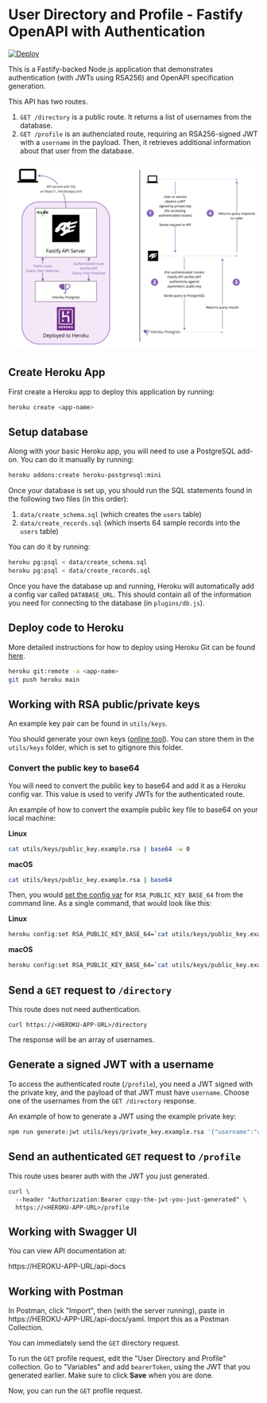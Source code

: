 # User Directory and Profile - Fastify OpenAPI with Authentication

[![Deploy](https://www.herokucdn.com/deploy/button.svg)](https://heroku.com/deploy)

This is a Fastify-backed Node.js application that demonstrates authentication (with JWTs using RSA256) and OpenAPI specification generation.

This API has two routes.

1. `GET /directory` is a public route. It returns a list of usernames from the database.
2. `GET /profile` is an authenciated route, requiring an RSA256-signed JWT with a `username` in the payload. Then, it retrieves additional information about that user from the database.

![Architecture](img/architecture.png)

## Create Heroku App

First create a Heroku app to deploy this application by running:

```sh
heroku create <app-name>
```

## Setup database

Along with your basic Heroku app, you will need to use a PostgreSQL add-on.
You can do it manually by running:

```sh
heroku addons:create heroku-postgresql:mini
```

Once your database is set up, you should run the SQL statements found in the following two files (in this order):

1. `data/create_schema.sql` (which creates the `users` table)
2. `data/create_records.sql` (which inserts 64 sample records into the `users` table)

You can do it by running:

```sh
heroku pg:psql < data/create_schema.sql
heroku pg:psql < data/create_records.sql
```

Once you have the database up and running, Heroku will automatically add a config var called `DATABASE_URL`. This should contain all of the information you need for connecting to the database (in `plugins/db.js`).

## Deploy code to Heroku

More detailed instructions for how to deploy using Heroku Git can be found [here](https://devcenter.heroku.com/articles/git#create-a-heroku-remote).

```sh
heroku git:remote -a <app-name>
git push heroku main
```

## Working with RSA public/private keys

An example key pair can be found in `utils/keys`.

You should generate your own keys ([online tool](https://cryptotools.net/rsagen)). You can store them in the `utils/keys` folder, which is set to gitignore this folder.

### Convert the public key to base64

You will need to convert the public key to base64 and add it as a Heroku config var. This value is used to verify JWTs for the authenticated route.

An example of how to convert the example public key file to base64 on your local machine:

**Linux**

```sh
cat utils/keys/public_key.example.rsa | base64 -w 0
```

**macOS**

```sh
cat utils/keys/public_key.example.rsa | base64
```

Then, you would [set the config var](https://devcenter.heroku.com/articles/config-vars) for `RSA_PUBLIC_KEY_BASE_64` from the command line. As a single command, that would look like this:

**Linux**

```sh
heroku config:set RSA_PUBLIC_KEY_BASE_64=`cat utils/keys/public_key.example.rsa | base64 -w 0`
```

**macOS**

```sh
heroku config:set RSA_PUBLIC_KEY_BASE_64=`cat utils/keys/public_key.example.rsa | base64`
```

## Send a `GET` request to `/directory`

This route does not need authentication.

```
curl https://<HEROKU-APP-URL>/directory
```

The response will be an array of usernames.

## Generate a signed JWT with a username

To access the authenticated route (`/profile`), you need a JWT signed with the private key, and the payload of that JWT must have `username`. Choose one of the usernames from the `GET /directory` response.

An example of how to generate a JWT using the example private key:

```sh
npm run generate:jwt utils/keys/private_key.example.rsa '{"username":"aisha.upton"}'
```

## Send an authenticated `GET` request to `/profile`

This route uses bearer auth with the JWT you just generated.

```
curl \
  --header "Authorization:Bearer copy-the-jwt-you-just-generated" \
  https://<HEROKU-APP-URL>/profile
```

## Working with Swagger UI

You can view API documentation at:

https://HEROKU-APP-URL/api-docs

## Working with Postman

In Postman, click "Import", then (with the server running), paste in https://HEROKU-APP-URL/api-docs/yaml. Import this as a Postman Collection.

You can immediately send the `GET` directory request.

To run the `GET` profile request, edit the "User Directory and Profile" collection. Go to "Variables" and add `bearerToken`, using the JWT that you generated earlier. Make sure to click **Save** when you are done.

Now, you can run the `GET` profile request.
